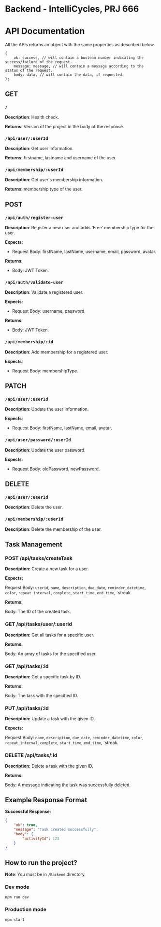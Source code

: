 # Backend - IntelliCycles, PRJ 666

# API Documentation

All the APIs returns an object with the same properties as described below.

```
{
    ok: success, // will contain a boolean number indicating the success/failure of the request.
    message: message, // will contain a message according to the status of the request.
    body: data, // will contain the data, if requested.
};
```

## GET

### `/`

**Description**: Health check.

**Returns**: Version of the project in the body of the response.

### `/api/user/:userId`

**Description**: Get user information.

**Returns**: firstname, lastname and username of the user.

### `/api/membership/:userId`

**Description**: Get user's membership information.

**Returns**: membership type of the user.

## POST

### `/api/auth/register-user`

**Description**: Register a new user and adds 'Free' membership type for the user.

**Expects**:

- Request Body: firstName, lastName, username, email, password, avatar.

**Returns**:

- Body: JWT Token.

### `/api/auth/validate-user`

**Description**: Validate a registered user.

**Expects**:

- Request Body: username, password.

**Returns**:

- Body: JWT Token.

### `/api/membership/:id`

**Description**: Add membership for a registered user.

**Expects**:

- Request Body: membershipType.

## PATCH

### `/api/user/:userId`

**Description**: Update the user information.

**Expects**:

- Request Body: firstName, lastName, email, avatar.

### `/api/user/password/:userId`

**Description**: Update the user password.

**Expects**:

- Request Body: oldPassword, newPassword.

## DELETE

### `/api/user/:userId`

**Description**: Delete the user.

### `/api/membership/:userId`

**Description**: Delete the membership of the user.

## Task Management

### POST /api/tasks/createTask

**Description:** Create a new task for a user.

**Expects:**

Request Body: `userid`, `name`, `description`, `due_date`, `reminder_datetime`, `color`, `repeat_interval`, `complete`, `start_time`, `end_time`, `streak.

**Returns:**

Body: The ID of the created task.

### GET /api/tasks/user/:userid

**Description:** Get all tasks for a specific user.

**Returns:**

Body: An array of tasks for the specified user.

### GET /api/tasks/:id

**Description:** Get a specific task by ID.

**Returns:**

Body: The task with the specified ID.

### PUT /api/tasks/:id

**Description:** Update a task with the given ID.

**Expects:**

Request Body: `name`, `description`, `due_date`, `reminder_datetime`, `color`, `repeat_interval`, `complete`, `start_time`, `end_time`, `streak.

### DELETE /api/tasks/:id

**Description:** Delete a task with the given ID.

**Returns:**

Body: A message indicating the task was successfully deleted.

## Example Response Format

**Successful Response:**

```json
{
    "ok": true,
    "message": "Task created successfully",
    "body": {
        "activityId": 123
    }
}
```

## How to run the project?

**Note**: You must be in `/Backend` directory.

### Dev mode

```bash
npm run dev
```

### Production mode

```bash
npm start
```
